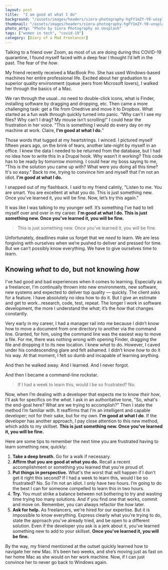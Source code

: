 ```yaml
---
layout: post
title:  "I am good at what I do"
background: "/assets/images/headers/siora-photography-hgFY1mZY-Y0-unsplash-right.jpg"
thumbnail: "/assets/images/headers/siora-photography-hgFY1mZY-Y0-unsplash.jpg"
photo_atty: "Photo by Siora Photography on Unsplash"
tags: ["women in tech", "covid-19"]
category: [Diary of a Mad Freelancer]
---
```

Talking to a friend over Zoom, as most of us are doing during this COVID-19 quarantine, I found myself faced with a deep fear I thought I’d left in the past. The fear of the _how_.

My friend recently received a MacBook Pro. She has used Windows-based machines her entire professional life. Excited about her graduation to a superior quality environment (queue jeers from Microsoft lovers), I walked her through the basics of a Mac.

We ran through the usual...no need to double-click icons, what is Finder, installing software by dragging and dropping, etc. Then came a more challenging task: get a file from Onedrive and move it to Dropbox. What started as a fun walk through quickly turned into panic. “Why can’t I see my files? Why can’t I drag? My mouse isn’t scrolling!” I could hear the frustration in her voice. "This is something I would do every day on my machine at work. Claire, **I'm good at what I do.**"

Those words that tugged at my heartstrings. I winced. I pictured myself fifteen years ago, on the brink of tears, another late-night by myself in an office. I knew the data I needed to be returned from the database, but I had no idea how to write this in a Drupal hook. Why wasn’t it working? This code has to be ready by tomorrow morning. I could hear my boss saying to me, “This is the solution you came up with? What were you doing all this time? It's so easy." Back to me, trying to convince him and myself that I'm not an idiot. **I'm good at what I do.**

I snapped out of my flashback. I said to my friend calmly, "Listen to me. You are smart. You are excellent at what you do. This is just something new. Once you've learned it, you will be fine. Now, let’s try this again."

It was like I was talking to my younger self. It’s something I’ve had to tell myself over and over in my career. **I'm good at what I do. This is just something new. Once you've learned it, you will be fine.**

> This is just something new. Once you've learned it, you will be fine.

Unfortunately, deadlines make us forget that we _need_ to learn. We are less forgiving with ourselves when we’re pushed to deliver and pressed for time. But we can’t possibly know everything. We have to give ourselves time to learn.

## Knowing _what_ to do, but not knowing _how_

I've had good and bad experiences when it comes to learning. Especially as a freelancer, I'm continually thrown into new environments, new software, new systems and expected to deliver top quality &mdash; quickly. The client asks for a feature. I have absolutely no idea how to do it. But I give an estimate and get to work...research, code, test, repeat. The longer I work in software development, the more I understand the _what_; it’s the _how_ that changes constantly.

Very early in my career, I had a manager rail into me because I didn’t know how to move a document from one directory to another via the command line. Granted, for him, using the command line was the easiest way to move a file. For me, there was nothing wrong with opening Finder, dragging the file and dropping it to its new location. I knew _what_ to do. However, I caved under his condescending glare and felt ashamed. I didn’t know _how_ to do it his way. At that moment, I felt so dumb and incapable of learning anything.

And then he walked away. And I learned. And I never forgot.

And then I became a command-line rockstar.

> If I had a week to learn this, would I be so frustrated? No.

Now, when I’m dealing with a developer that expects me to know _their how_, I'll ask for specifics on the _what_. I ask in an authoritative tone, "So, what's the end-goal here? What are we trying to accomplish?" Then I state the method I’m familiar with. It reaffirms that I'm an intelligent and capable developer; not for their sake, but for my own. **I'm good at what I do**. If the developer has another approach, I pay close attention to this new method, which adds to my skillset. **This is just something new. Once you've learned it, you will be fine.**

Here are some tips to remember the next time you are frustrated having to learn something new, quickly:

1. **Take a deep breath.** Go for a walk if necessary.
1. **Affirm that you are good at what you do.** Recall a recent accomplishment or something you learned that you're proud of.
1. **Put things in perspective.** What's the worst that will happen if I don't get it right this second? If I had a week to learn this, would I be so frustrated? No. So I’m not an idiot. I only have two hours. I’m going to do the best I can for someone compelled to learn this in two hours.
1. **Try.** You must strike a balance between not bothering to try and wasting time trying too many solutions. And if you find one that works, commit and move on. Remember, you can always refactor the _how_ later.
1. **Ask for help.** As freelancers, we're hired for our expertise. But it is impossible to know everything. Express clearly what you're trying to do, state the approach you've already tried, and be open to a different solution. Even if the developer you ask is a jerk about it, you've learned something new to add to your skillset. **Once you've learned it, you will be fine.**

By the way, my friend mentioned at the outset quickly learned how to navigate her new Mac. It’s been two weeks, and she’s moving just as fast on her home Mac as she would on her work machine. Now, if I can just convince her to never go back to Windows again.
